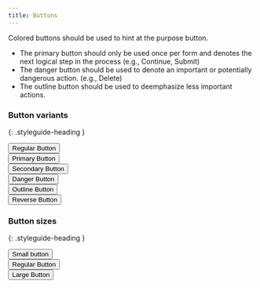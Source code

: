 ```yaml
---
title: Buttons
---
```


Colored buttons should be used to hint at the purpose button.

- The primary button should only be used once per form and denotes the next logical step in the process (e.g., Continue, Submit)
- The danger button should be used to denote an important or potentially dangerous action. (e.g., Delete)
- The outline button should be used to deemphasize less important actions.

### Button variants
{: .styleguide-heading }
<div class="preview">
  <button class="button">Regular Button</button><br>
  <button class="button button--primary">Primary Button</button><br>
  <button class="button button--secondary">Secondary Button</button><br> 
  <button class="button button--danger">Danger Button</button><br>  
  <button class="button button--outline">Outline Button</button>
</div>

<div class="preview">
  <div class="slab slab--dark-blue">
    <button class="button button--reverse">Reverse Button</button>
  </div>
</div>  

### Button sizes  
{: .styleguide-heading }

<div class="preview">
  <button class="button button--sm">Small button</button><br>
  <button class="button">Regular Button</button><br>  
  <button class="button button--lg">Large Button</button>
</div>
